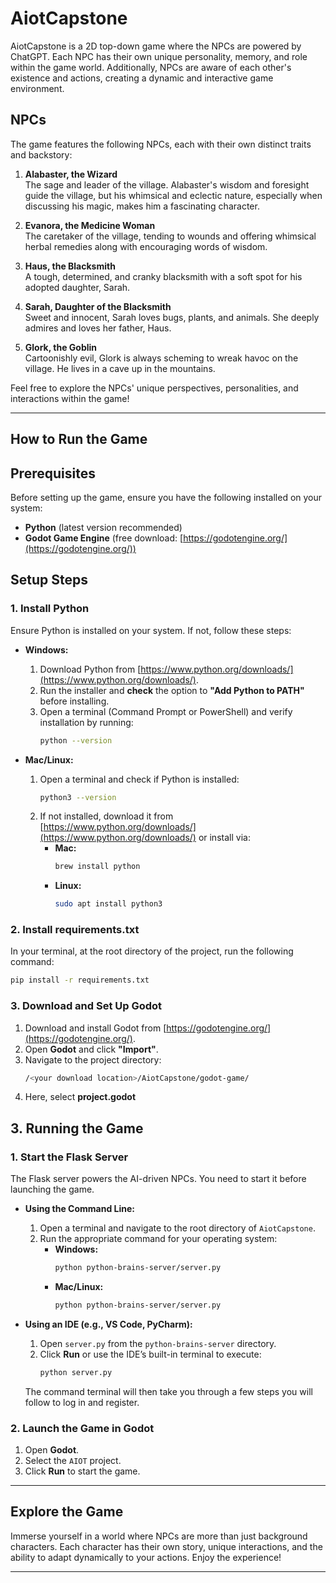 # AiotCapstone
AiotCapstone is a 2D top-down game where the NPCs are powered by ChatGPT. Each NPC has their own unique personality, memory, and role within the game world. Additionally, NPCs are aware of each other's existence and actions, creating a dynamic and interactive game environment.

## NPCs
The game features the following NPCs, each with their own distinct traits and backstory:

1. **Alabaster, the Wizard**  
   The sage and leader of the village. Alabaster's wisdom and foresight guide the village, but his whimsical and eclectic nature, especially when discussing his magic, makes him a fascinating character.

2. **Evanora, the Medicine Woman**  
   The caretaker of the village, tending to wounds and offering whimsical herbal remedies along with encouraging words of wisdom.

3. **Haus, the Blacksmith**  
   A tough, determined, and cranky blacksmith with a soft spot for his adopted daughter, Sarah.

4. **Sarah, Daughter of the Blacksmith**  
   Sweet and innocent, Sarah loves bugs, plants, and animals. She deeply admires and loves her father, Haus.

5. **Glork, the Goblin**  
   Cartoonishly evil, Glork is always scheming to wreak havoc on the village. He lives in a cave up in the mountains.

Feel free to explore the NPCs' unique perspectives, personalities, and interactions within the game!

---

## How to Run the Game

## Prerequisites
Before setting up the game, ensure you have the following installed on your system:

- **Python** (latest version recommended)
- **Godot Game Engine** (free download: [https://godotengine.org/](https://godotengine.org/))

## Setup Steps

### 1. Install Python
Ensure Python is installed on your system. If not, follow these steps:

- **Windows:**
  1. Download Python from [https://www.python.org/downloads/](https://www.python.org/downloads/).
  2. Run the installer and **check** the option to **"Add Python to PATH"** before installing.
  3. Open a terminal (Command Prompt or PowerShell) and verify installation by running:
     ```sh
     python --version
     ```
  
- **Mac/Linux:**
  1. Open a terminal and check if Python is installed:
     ```sh
     python3 --version
     ```
  2. If not installed, download it from [https://www.python.org/downloads/](https://www.python.org/downloads/) or install via:
     - **Mac:**  
       ```sh
       brew install python
       ```
     - **Linux:**  
       ```sh
       sudo apt install python3
       ```
       
### 2. Install requirements.txt
In your terminal, at the root directory of the project, run the following command:
```sh
pip install -r requirements.txt
```

### 3. Download and Set Up Godot
1. Download and install Godot from [https://godotengine.org/](https://godotengine.org/).
2. Open **Godot** and click **"Import"**.
3. Navigate to the project directory:
   ```sh
   /<your download location>/AiotCapstone/godot-game/
4. Here, select **project.godot**

## 3. Running the Game

### 1. Start the Flask Server
The Flask server powers the AI-driven NPCs. You need to start it before launching the game.

- **Using the Command Line:**
  1. Open a terminal and navigate to the root directory of `AiotCapstone`.
  2. Run the appropriate command for your operating system:
     - **Windows:**
       ```sh
       python python-brains-server/server.py
       ```
     - **Mac/Linux:**
       ```sh
       python python-brains-server/server.py
       ```

- **Using an IDE (e.g., VS Code, PyCharm):**
  1. Open `server.py` from the `python-brains-server` directory.
  2. Click **Run** or use the IDE’s built-in terminal to execute:
     ```sh
     python server.py
     ```
  The command terminal will then take you through a few steps you will follow to log in and register.

### 2. Launch the Game in Godot
1. Open **Godot**.
2. Select the `AIOT` project.
3. Click **Run** to start the game.

---

## Explore the Game
Immerse yourself in a world where NPCs are more than just background characters. Each character has their own story, unique interactions, and the ability to adapt dynamically to your actions. Enjoy the experience!

---


    

